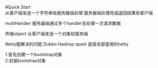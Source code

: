 #Quick Start  
从客户端发送一个字符串给服务器端处理
服务器端处理完成返回结果给客户端

multiHandler
服务器端通过多个handler去处理一次请求数据

传输object
从客户端发送一个对象给服务端

Netty能解决的问题
Dubbo Hadoop spark 底层全部是用的netty

1.首先创建一个bootstrap对象  
2.封装bootstrap对象  
